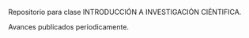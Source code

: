 Repositorio para clase INTRODUCCIÓN A INVESTIGACIÓN CIÉNTIFICA.

Avances publicados periodicamente.
